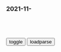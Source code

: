 ### 2021-11-　

```note
```

<table id="tbc" style="white-space:pre-wrap">
</table>
<button onclick="toggleb()">toggle</button>
<button onclick="loadparse()">loadparse</button>
<br>
<!-- 🌸<br>🍅-　-🍑<hr>🍀 -->
<pre>
<textarea rows="30" cols="100" style="display: none" id="tar">

<font size="4"><b>
洪武大案：朱元璋要将秦家满门抄斩，秦父殿前怒怼朱元璋，精彩！,影视,历史片,好看视频</b></font><br>
https://haokan.baidu.com/v?vid=70760238026331071&sfrom=baidu-feed

你说的这些话自以为是言之有理，满腹园区，其实是荒谬绝伦。

<font size="1" style="color:#DCDCDC"><b>2021/11/24 下午3:19:22</b></font>
<font size="4"><b>
玄武门之变后，李世民登上皇位，李渊说下一诅咒，后应验</b></font><br>
https://mbd.baidu.com/newspage/data/landingsuper?context=%7B%22nid%22%3A%22news_8763471723277907294%22%7D&n_type=-1&p_from=-1

唐太宗李世民发动武装z变，夺取他父亲的皇位，
但是胜利的都是书写史书的，因此唐太宗李世民继位后重新粉刷了史书。

玄武门之变后，李世民登上皇位，李渊说下一诅咒，后应验

李承前发动z变夺取李世民的皇位，
真是天道好轮回，苍天饶过谁！

<font size="1" style="color:#DCDCDC"><b>2021/11/24 下午3:09:32</b></font>
<font size="4"><b>
大决战：曾经的顶头上司，如今站到了rm的对立面，真是令人心痛,影视,战争片,好看视频</b></font><br>
https://haokan.baidu.com/v?vid=17447762051394647348&sfrom=baidu-feed

竟然走到了g命的对立面，失道寡助，迟早是要众叛亲离的。

<font size="1" style="color:#DCDCDC"><b>2021/11/24 下午3:02:10</b></font>
<font size="4"><b>
皿煮200年，美国跑步进入封建sh</b></font><br>
https://mbd.baidu.com/newspage/data/landingsuper?context=%7B%22nid%22%3A%22news_9708919979455994889%22%7D&n_type=-1&p_from=-1

旧zg的一个核心重要特征就是大g僚、大资本与大地主的三位一体。

<font size="1" style="color:#DCDCDC"><b>2021/11/24 下午1:25:19</b></font>
剪个视频，养活自己。
https://i0.hdslb.com/bfs/sycp/creative_img/202111/a8bdfca6d133ffd5aae4a014703d1ac1.jpg

<font size="4"><b>
那年那兔：首界战俘奥运会开幕，兔子凑齐21国运动员，发一笔小财,动漫,国产动漫,好看视频</b></font><br>
https://haokan.baidu.com/v?vid=5766957358750365593&sfrom=baidu-feed

罐头收买裁判

<font size="1" style="color:#DCDCDC"><b>2021/11/24 下午1:19:59</b></font>

<font size="4"><b>
那年那兔那些事儿：脚盆鸡实力太强，兔子和秃子联手打败了脚盆鸡,动漫,g产动漫,好看视频</b></font><br>
https://haokan.baidu.com/v?vid=4948699709299550805&sfrom=baidu-feed

https://gimg0.baidu.com/gimg/src=http%3A%2F%2Fpic.rmb.bdstatic.com%2F0bdb7f5d818476a07d7ded885deef66d.jpeg

<font size="1" style="color:#DCDCDC"><b>2021/11/24 上午11:18:43</b></font>

<font size="4"><b>
重生：这才叫顶级杀手，不需要一颗子弹了结对手，全程惊险刺激,影视,动作片,好看视频</b></font><br>
https://haokan.baidu.com/v?vid=9536860518676444749&sfrom=baidu-feed

<font size="1" style="color:#DCDCDC"><b>2021/11/24 上午11:15:10</b></font>
<font size="4"><b>
什么是一级战备状态，我g先后六次启动一级备战，是在防备什么？</b></font><br>
https://mbd.baidu.com/newspage/data/landingsuper?context=%7B%22nid%22%3A%22news_9585304146282075505%22%7D&n_type=-1&p_from=-1

苏联不愿意看到我们gj顺利崛起，想尽办法骚扰阻挠我们的sh主义发展。

苏联已经完全丧失了原来面貌，甚至有了帝国主义的影子。

1969年的3月2日，苏联再一次大举入侵珍宝岛地区，打死打伤很多边防战士。

<font size="1" style="color:#DCDCDC"><b>2021/11/24 上午11:04:48</b></font>
<font size="4"><b>
谭旭g再发灵魂拷问：你们都是哪一个派系的？</b></font><br>
https://mbd.baidu.com/newspage/data/landingsuper?context=%7B%22nid%22%3A%22news_9709225858498965914%22%7D&n_type=-1&p_from=-1

谭旭g在动员会上的讲话全文在潍柴集团官网公布，其中有些话令人警醒——

我今年已经过了60岁，我们60后的干部，当前最典型的就是存在“三大主义”，即：享乐主义、保命主义、退休主义。我们有个别年轻干部存在“三观不正”，即：人生观不正、奋斗观不正、财富观不正；

<font size="1" style="color:#DCDCDC"><b>2021/11/24 上午10:46:20</b></font>
<font size="4"><b>
他自封“临时总统”在台上正讲着，突然“g徽”掉了……</b></font><br>
https://mbd.baidu.com/newspage/data/landingsuper?context=%7B%22nid%22%3A%22news_9255670461497617826%22%7D&n_type=-1&p_from=-1

<font size="1" style="color:#DCDCDC"><b>2021/11/24 上午10:17:03</b></font>

</textarea>
</pre>
<!-- 🍀<br>🍑-　-🍅<hr>🌸 -->

```tip
```

<script src="https://cdn.jsdelivr.net/npm/jquery@3.5.1/dist/jquery.min.js"></script>

<link rel="stylesheet" href="https://cdn.jsdelivr.net/gh/fancyapps/fancybox@3.5.7/dist/jquery.fancybox.min.css" />
<script src="https://cdn.jsdelivr.net/gh/fancyapps/fancybox@3.5.7/dist/jquery.fancybox.min.js"></script>

<script type="text/javascript">

var __urlRegex = /(\b(https?|ftp|file):\/\/[-A-Z0-9+&@#\/%?=~_|!:,.;]*[-A-Z0-9+&@#\/%=~_|])/ig;
var __imgRegex = /\.(?:jpe?g|gif|png)$/i;

loadparse();

function parseURL($string){

    var exp = __urlRegex;
    return $string.replace(exp,function(match){
            __imgRegex.lastIndex=0;
            if(__imgRegex.test(match)){
                return '<a data-fancybox="gallery" href="' + match.replace("/p=700", "")
                 + '"><img src="' + match.replace("/p=700", "/p=160x200")+'" width="64"></a>';
            }
            else{
                return '<a href="' + match + '" target="_blank">' + match + '</a>';
            }
        }
    );
}

function loadparse() {
  tbc.innerHTML = parseURL(tar.value);
}

function toggleb() {
  var x = document.getElementById("tar");
  if (x.style.display === "none") {
    x.style.display = "";
  } else {
    x.style.display = "none";
  }
}

</script>
